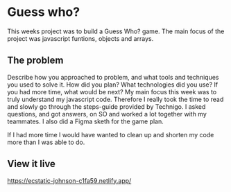 # Guess who?
This weeks project was to build a Guess Who? game. The main focus of the project was javascript funtions, objects and arrays. 

## The problem

Describe how you approached to problem, and what tools and techniques you used to solve it. How did you plan? What technologies did you use? If you had more time, what would be next?
My main focus this week was to truly understand my javascript code. Therefore I really took the time to read and slowly go through the steps-guide provided by Technigo. I asked questions, and got answers, on SO and worked a lot together with my teammates. I also did a Figma sketh for the game plan. 

If I had more time I would have wanted to clean up and shorten my code more than I was able to do. 

## View it live

https://ecstatic-johnson-c1fa59.netlify.app/
